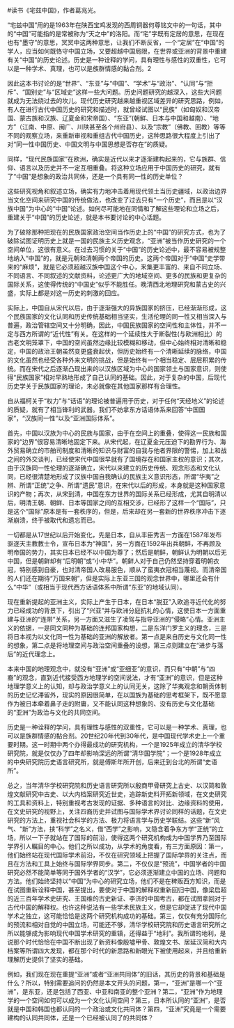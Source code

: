 #读书《宅兹中国》，作者葛兆光。

“宅兹中国”用的是1963年在陕西宝鸡发现的西周铜器何尊铭文中的一句话，其中的“中国”可能指的是常被称为“天之中”的洛阳。而“宅”字既有定居的意思，在现在也有“墨守”的意思，冥冥中这两种意思，让我们不断反省，一个“定居”在“中国”的学人，应当如何既恪守中国立场，又要超越中国局限，在世界或亚洲的背景中重建有关“中国”的历史论述。历史是一种诠释的学问，具有理性与感性的双重性，它可以是一种学术、真理，也可以是族群情感的黏合剂。2

因此这本书讨论的是“世界”、“东亚”与“中国”、“学术”与“政治”、“认同”与“拒斥”、“国别史”与“区域史”这样一些大问题。历史问题研究的越深入，这些大问题就成为无法绕过去的坎儿。现代历史研究越来越重视区域差异的研究思路，例如，有人在进行古代中国历史的研究和描述时，就曾经试图以“民族”（如匈奴和汉帝国、蒙古族和汉族、辽夏金和宋帝国）、“东亚”(朝鲜、日本与中国和越南）、“地方”（江南、中原、闽广、川陕甚至各个州府县）、以及“宗教”（佛教、回教）等等不同的观察立场，来重新审视和重组古代中国历史，这种思路很大程度上引出了对“同一性中国历史、中国文明与中国思想是否存在”的质疑。

同样，“现代民族国家”在欧洲，确实是近代以来才逐渐建构起来的，它与族群、信仰、语言以及历史并不一定互相重叠。将这种立场应用于中国历史的研究，就有了“中国”是想象的政治共同体，还是一个具有同一性的历史单位？

这些研究视角和叙述立场，确实有力地冲击着用现代领土当历史疆域，以政治边界当文化空间来研究中国的传统做法，也改变了过去只有“一个历史”，而且是以“汉族中国”为中心的“中国”论述。如何尽可能地在同情和了解这些理论和立场之后，重建关于“中国”的历史论述，就是本书要讨论的中心话题。

为了破除那种把现在的民族国家政治空间当作历史上的“中国”的研究方式，也为了破除试图证明历史上就是一国的民族主义历史观念，“亚洲”被当作历史研究的一个空间单位，这很有意义。在过去习惯的关于“中国”的历史论述中，最不容易被规整地纳入“中国”的，就是元朝和清朝两个帝国的历史。这两个帝国对于“中国”史学带来的“麻烦”，就是它必须超越汉族中国这个中心，釆集更丰富的、来自不同立场、不同语言、不同叙述的文献资料，论述更广大的地域空间、更多的民族和更复杂的国际关系，这使得传统的“中国史”似乎不能胜任。晚清西北地理研究和蒙古史的兴盛，实际上都是对这一历史的刺激的回应。

实际上，中国自从宋代以后，由于逐渐强大的异族国家的挤压，已经渐渐形成，这个民族国家的文化认同和历史传统基础相当坚实，生活伦理的同一性又相当深入与普遍，政治管辖空间又十分明确，因此，中国民族国家的空间性和主体性，并不一定与西方所谓的“近代性”有关。在这样的一个延续性大于断裂性(与欧洲相比）的古老文明笼罩下，中国的空间虽然边缘比较模糊和移动，但中心始终相对清晰和稳定，中国的政治王朝虽然变更盛衰起伏，但历史始终有一个清晰延续的脉络，中国的文化虽然也经受各种外来文明的挑战，但是始终有一个相当稳定、层层积累的传统。而在宋代之后逐渐凸现出来的以汉族区域为中心的国家领土与国家意识，则使得“民族国家”相对早熟地形成了自己认同的基础。因此，对于复杂的中国，后现代历史学关于民族国家的理论，未必就像在其他国家那样有合理性。

自从福柯关于“权力”与“话语”的理论被普遍用于历史，对于任何“天经地义”的论述的质疑，就有了相当锋利的武器。我们不妨拿东方话语体系来回答“中国国家”，“汉族同一性”以及“亚洲国际体系”。

首先，中国以汉族为中心的民族与国家，由于在空间上的重叠，使得这一民族和国家的“边界”很容易清晰地固定下来。从宋代起，在辽夏金元压迫下的勘界行为、海外贸易确立的市舶司制度和清晰的知识与财富的自我与他者界限的警惕，加上和战之间的外交谈判，已经使宋代中国很早就有了国境存在和国家主权的意识；其次，由于汉族同一性伦理的逐渐确立，宋代以来建立的历史传统、观念形态和文化认同，已经很清楚地形成了汉族中国自我确认的民族主义意识形态，所谓“华夷”之辨、所谓“正统”之争、所谓“遗民”意识，在宋代以后的形成，本身就是这种国家意识的产物；再次，从宋到清，中国在东方世界的国际关系已经形成，尤其自明清以后，明清王朝、朝鲜、日本等国家之间的互相交涉，已经形了这样一个“国际”，只是这个“国际”原本是有一套秩序的，但是，后来却在另一套新的世界秩序冲击下逐渐崩溃，终于被取代和遗忘而已。

一切都是从17世纪以后开始变化，先是日本，自从丰臣秀吉一方面在1587年发布驱逐天主教教士令，宣布日本为“神国”，另一方面在1592年出兵朝鲜，不再顾及明帝国的势力，其实日本已经不以中国为尊了；然后是朝鲜，朝鲜认为明朝以后无中国，但是朝鲜却有“后明朝”或“小中华”。朝鲜人对于自己仍然坚持穿着明朝衣冠，特别感到自豪，也对清帝国人改易服色，顺从了蛮夷衣冠相当蔑视。而清帝国的人们还在期待“万国来朝”，但是实际上东亚三国的观念世界中，哪里还会有什么“中华”（或相当于现代西方话语体系中所谓“东亚”的地域认同）。

现在重新提起的亚洲主义，实际上产生于日本，在日本“脱亚”入欧追寻近代化的努力已经成功的背景下，引出了“兴亚”并与欧洲分庭抗礼的心情，这使日本一方面重建与亚洲的“连带”关系，另一方面又滋生了凌驾与指导亚洲的“侵略”心情。亚洲主义的依据，一是同文同种为基础的连邦国家构想，二是东洋门罗主义的理念，三是将日本视为以文化同一性为基础的亚洲的解放者。第一点是来自历史与文化同一性的想象，第二点是将地理空间与政治空间重叠的设想，第三点则建立在“进步与落后”的近代理念上。

本来中国的地理观念中，就没有“亚洲”或“亚细亚”的意识，而只有“中朝”与“四裔”的观念，直到近代接受西方地理学的空间说法，才有“亚洲”的意识，但是这种地理学意义上的认知，却与政治学意义上的认同无关，这除了华夷观念和朝贡体制的历史记忆滞留外，现实的原因很简单，在以国族为基础的思考框架下，既不愿意作为被日本牵着鼻子走的附庸，又不能认同这种想象的、没有历史与文化基础的“亚洲”为政治与文化的共同空间。

历史是一种诠释的学问，具有理性与感性的双重性，它可以是一种学术、真理，也可以是族群情感的黏合剂。20世纪20年代到30年代，是中国现代学术史上一个重要时期。这一时期中两个办得最成功的研究机构，一个是1925年成立的清华学校研究院，就是仅仅办了四年却影响深远的所谓“清华国学院”；一个是1928年成立的中央研究院历史语言研究所，就是傅斯年所开创，后来迁到台北的所谓“史语所”。

总之，当年清华学校研究院和历史语言研究所以殷商甲骨研究上古史、以汉简和敦煌文献研究中古史、以大内档案研究近世史，追踪新史料开拓新领域，在文史研究的工具和资料上，特别重视考古发现的证据、多种语言的对比、边缘资料的使用，在文史研究的视野上，关注四裔历史并试图与国际学术界讨论同样的话题，在文史研究的方法上，重视社会科学的方法、极力将语言学与历史学联结。这些“新”风气、“新”方法，挟“科学”之名义，借“西学”之影响，又隐含着争东方学“正统”的立场，所以一下子就站在了国际的前沿，使得这两个研究机构成为中国学界乃至国际学界引人瞩目的中心。他们之所以成功，从学术的角度看，有三方面原因：第一，他们始终站在现代国际学术前沿，不仅在研究领域上把握了国际学界的关注点，而且在方法和工具上始终与国际学界同步。第二，不仅仅是“预流”，中国学者的中国研究必然不能简单等同于国外学者的“汉学”，它必须逐渐建立中国的立场、问题和方法。他们始终坚持以“中国”为中心的研究立场，他们不是在稗贩西方知识，而是在试图重新诠释中国，甚至提出，要使对于中国的解释权重新回归中国，像梁启超的近三百年学术史研究、王国维的古史新证、李济的中国考古，都在试图拿回对于古代中国的解释权。也许这种说法有一些学术民族主义，但是它却促进了现代中国学术之独立，这可能恰恰是这两个研究机构成功的基础。第三，仅仅有充分国际化的预流和相对自觉的中国立场，可能还不够，清华学校研究院和历史语言研究所之所以能够成为影响现代中国学术研究的重镇，还得益于“地利”。我所谓的地利，是说那个时代恰恰在中国不断出现了新资料像殷墟甲骨、敦煌文书、居延汉简和大内档案等所谓四大发现，都在那个时代的新思路和新眼光下被使用起来，并且给重新理解历史提供了坚实的基础。





例如，我们现在现在重提“亚洲”或者“亚洲共同体”的旧话，其历史的背景和基础是什么？所以，特别需要追问的仍然是本文开头的问题，第一，“亚洲”是哪一个“亚洲”，是东亚，还是包括了西亚、中亚和南亚的整个亚洲？第二，“亚洲”作为地理学的一个空间如何可以成为一个文化认同空间？第三，日本所认同的“亚洲”，是否就是中国和韩国也都认同的一个政治或文化共同体？第四，“亚洲”究竟是一个需要建构的认同共同体，还是一个已经被认同了的共同体？